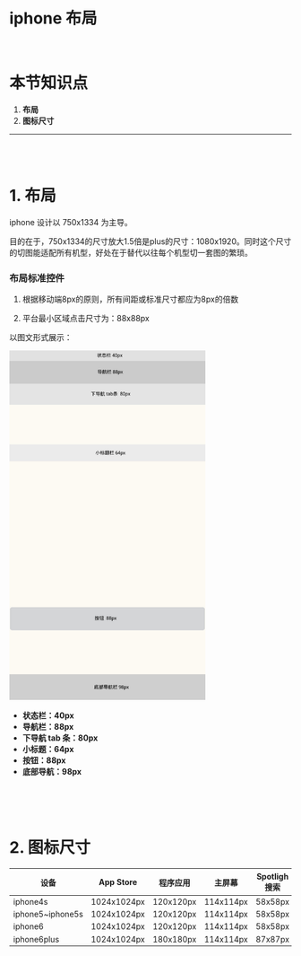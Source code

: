 # iphone 布局
<br />

# 本节知识点
1. **布局**
2. **图标尺寸**



---


<br /><br />
# 1. 布局





iphone 设计以 750x1334 为主导。

目的在于，750x1334的尺寸放大1.5倍是plus的尺寸：1080x1920。同时这个尺寸的切图能适配所有机型，好处在于替代以往每个机型切一套图的繁琐。


### 布局标准控件

1. 根据移动端8px的原则，所有间距或标准尺寸都应为8px的倍数
 
2. 平台最小区域点击尺寸为：88x88px

以图文形式展示：


<img src="buju.jpg" alt="draw" style="width:350px; height:623px;"/>


* **状态栏：40px**
* **导航栏：88px**
* **下导航 tab 条：80px**
* **小标题：64px**
* **按钮：88px**
* **底部导航：98px**

 <br /><br /><br /> 


# 2. 图标尺寸
| 设备 | App Store | 程序应用 | 主屏幕 | Spotligh 搜索 | 标签栏 | 工具栏和导航栏 |
| -- | -- | -- | -- | -- | -- | -- |
| iphone4s | 1024x1024px | 120x120px | 114x114px | 58x58px | 75x75px | 44x44px |
| iphone5~iphone5s | 1024x1024px | 120x120px | 114x114px | 58x58px | 75x75px | 44x44px |
| iphone6 | 1024x1024px | 120x120px | 114x114px | 58x58px | 75x75px | 44x44px |
| iphone6plus | 1024x1024px | 180x180px | 114x114px | 87x87px | 75x75px | 66x66px |











